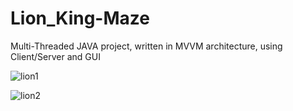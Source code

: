 # Lion_King-Maze
Multi-Threaded JAVA project, written in MVVM architecture, using Client/Server and GUI

![lion1](https://user-images.githubusercontent.com/57832721/83275341-b1211f80-a1d7-11ea-9539-3850ecd115f8.PNG)

![lion2](https://user-images.githubusercontent.com/57832721/83275386-bda57800-a1d7-11ea-8f32-4831eee96737.PNG)
